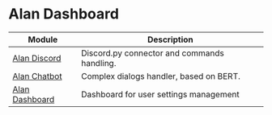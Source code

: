 
# Alan Dashboard

Module | Description
--- | ---
[Alan Discord](https://github.com/Joffreybvn/alan-discord) | Discord.py connector and commands handling. |
[Alan Chatbot](https://github.com/Joffreybvn/alan-chatbot) | Complex dialogs handler, based on BERT. |
[Alan Dashboard](https://github.com/Joffreybvn/alan-dashboard) | Dashboard for user settings management |